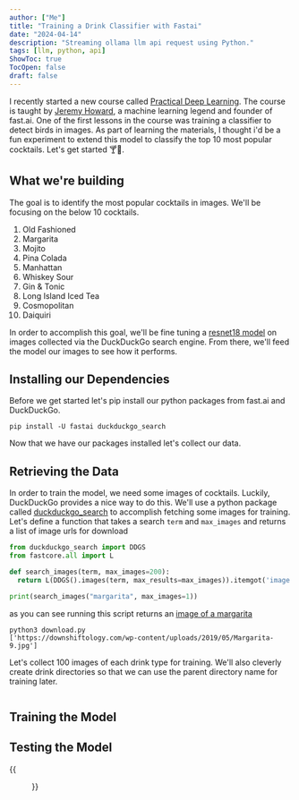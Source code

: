 ```yaml
---
author: ["Me"]
title: "Training a Drink Classifier with Fastai"
date: "2024-04-14"
description: "Streaming ollama llm api request using Python."
tags: [llm, python, api]
ShowToc: true
TocOpen: false
draft: false
---
```


I recently started a new course called [Practical Deep Learning](https://course.fast.ai/). The course is taught by
[Jeremy Howard](https://en.wikipedia.org/wiki/Jeremy_Howard_(entrepreneur)),
a machine learning legend and founder of fast.ai. One of the first lessons in the course was training a classifier to detect birds in images.
As part of learning the materials, I thought i'd be a fun experiment to extend this model to classify the top 10 most popular cocktails.
Let's get started 🍸🍹.

## What we're building

The goal is to identify the most popular cocktails in images. We'll be focusing on the below 10 cocktails.

1. Old Fashioned
2. Margarita
3. Mojito
4. Pina Colada
5. Manhattan
6. Whiskey Sour
7. Gin & Tonic
8. Long Island Iced Tea
9. Cosmopolitan
10. Daiquiri

In order to accomplish this goal, we'll be fine tuning a [resnet18 model](https://en.wikipedia.org/wiki/Residual_neural_network)
on images collected via the DuckDuckGo search engine. From there, we'll feed the model our images to see how it performs.

## Installing our Dependencies

Before we get started let's pip install our python packages from fast.ai and DuckDuckGo.

```shell
pip install -U fastai duckduckgo_search
```

Now that we have our packages installed let's collect our data.

## Retrieving the Data

In order to train the model, we need some images of cocktails. Luckily, DuckDuckGo provides a nice way to do this.
We'll use a python package called [duckduckgo_search](https://github.com/deedy5/duckduckgo_search) to accomplish fetching some images for training.
Let's define a function that takes a search `term` and `max_images` and returns a list of image urls for download
```python
from duckduckgo_search import DDGS
from fastcore.all import L

def search_images(term, max_images=200):
  return L(DDGS().images(term, max_results=max_images)).itemgot('image')

print(search_images("margarita", max_images=1))
```
as you can see running this script returns an [image of a margarita](https://downshiftology.com/wp-content/uploads/2019/05/Margarita-9.jpg)

```shell
python3 download.py
['https://downshiftology.com/wp-content/uploads/2019/05/Margarita-9.jpg']
```

Let's collect 100 images of each drink type for training.
We'll also cleverly create drink directories so that we can use the parent directory name for training later.

```python

```


## Training the Model

## Testing the Model


{{<figure src="/images/streaming_llm_python/streamed_response.gif" title="Streaming API Endpoint" alt="streaming api endpoint">}}

